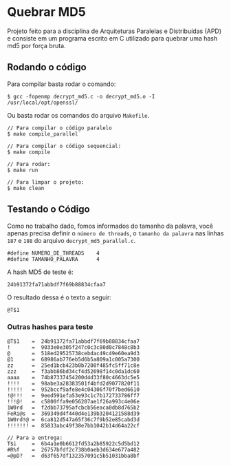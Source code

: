 # Quebrar MD5
Projeto feito para a disciplina de Arquiteturas Paralelas e Distribuídas (APD) e consiste em um programa escrito em C utilizado para quebrar uma hash md5 por força bruta.

## Rodando o código

Para compilar basta rodar o comando:
```
$ gcc -fopenmp decrypt_md5.c -o decrypt_md5.o -I /usr/local/opt/openssl/
```

Ou basta rodar os comandos do arquivo `Makefile`.
```
// Para compilar o código paralelo
$ make compile_parallel

// Para compilar o código sequencial:
$ make compile

// Para rodar:
$ make run

// Para limpar o projeto:
$ make clean
```

## Testando o Código

Como no trabalho dado, fomos informados do tamanho da palavra, você apenas precisa definir o `número de threads`, o `tamanho da palavra` nas linhas `187` e `188` do arquivo `decrypt_md5_parallel.c`.
```
#define NUMERO_DE_THREADS    4
#define TAMANHO_PALAVRA      4
```


A hash MD5 de teste é:
```
24b91372fa71abbdf7f69b88834cfaa7
```

O resultado dessa é o texto a seguir:
```
@T$1
```

### Outras hashes para teste

```
@T$1    =  24b91372fa71abbdf7f69b88834cfaa7
!       =  9033e0e305f247c0c3c80d0c7848c8b3
@       =  518ed29525738cebdac49c49e60ea9d3
@1      =  68986ab776eb5d6b5a809a1c005a7300
zz      =  25ed1bcb423b0b7200f485fc5ff71c8e
zzz     =  f3abb86bd34cf4d52698f14c0da1dc60
aaaa    =  74b87337454200d4d33f80c4663dc5e5
!!!!    =  98abe3a28383501f4bfd2d9077820f11
!!!!!   =  952bccf9afe8e4c04306f70f7bed6610
!@!!!   =  9eed591efa53e93c1c7b172733786ff7
!!!@!   =  c5800ffa9e056207ae1f26a993c4e06e
1W0rd   =  f2dbb73795afcbcb56eaca0db8d765b2
FeRi@s  =  369349d4f440d4e139b3204121588d39
1W0rd!@ =  6ca812d547a65f36c7f9b52e85cabd3d
!!!!!!! =  85833abc49f38e7bb1042b14d64a22cf

// Para a entrega:
T$i     =  6b4a1e0b6612fd53a2b85922c5d5bd12
#R%f    =  26757bfdf2c738b0aeb3d634e677a482
=@pD?   =  d63f657df132357091c5b51031bba8bf
```